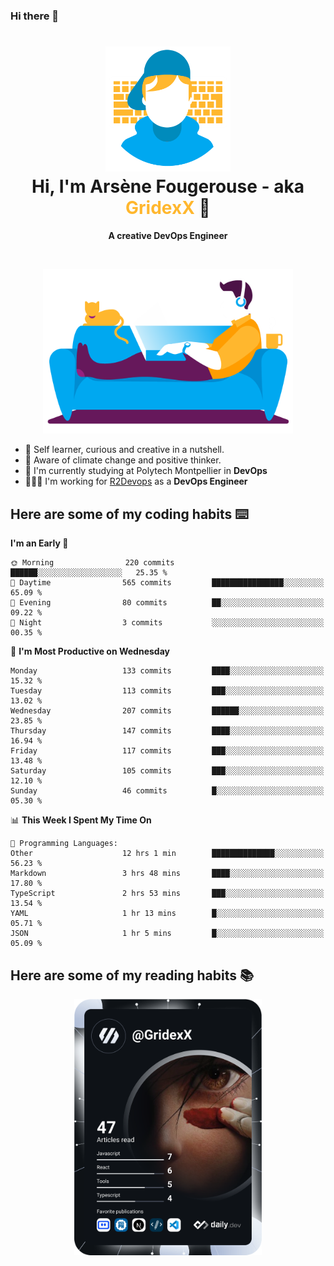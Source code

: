 ### Hi there 👋

<!--
**GridexX/gridexx** is a ✨ _special_ ✨ repository because its `README.md` (this file) appears on your GitHub profile.

Here are some ideas to get you started:

- 🔭 I’m currently working on ...
- 🌱 I’m currently learning ...
- 👯 I’m looking to collaborate on ...
- 🤔 I’m looking for help with ...
- 💬 Ask me about ...
- 📫 How to reach me: ...
- 😄 Pronouns: ...
- ⚡ Fun fact: ...
-->


<!-- Header -->
<h1 align="center">
  <img src="./images/user_profile.png" width="200">
  <br>
  Hi, I'm Arsène Fougerouse - aka <span style="color:#ffb72e">GridexX</span> 👋
</h1>


<p align="center">
  <b>A creative DevOps Engineer </b>
</p>
<br/>
<p align="center">
  <img src="./images/man_couch.png" width="400">
</p>

- 🎨 Self learner, curious and creative in a nutshell. 
- 🌱 Aware of climate change and positive thinker.
- 📕 I'm currently studying at Polytech Montpellier in **DevOps**
- 👨🏻‍💻 I'm working for [R2Devops](https://r2devops.io) as a **DevOps Engineer**


## Here are some of my coding habits ⌨️

<!-- Add a section about tech and Ops stack
  Like this one : https://github.com/Xanthus58#-tech-stack
-->
<!--START_SECTION:waka-->
**I'm an Early 🐤** 

```text
🌞 Morning                220 commits         ██████░░░░░░░░░░░░░░░░░░░   25.35 % 
🌆 Daytime                565 commits         ████████████████░░░░░░░░░   65.09 % 
🌃 Evening                80 commits          ██░░░░░░░░░░░░░░░░░░░░░░░   09.22 % 
🌙 Night                  3 commits           ░░░░░░░░░░░░░░░░░░░░░░░░░   00.35 % 
```
📅 **I'm Most Productive on Wednesday** 

```text
Monday                   133 commits         ████░░░░░░░░░░░░░░░░░░░░░   15.32 % 
Tuesday                  113 commits         ███░░░░░░░░░░░░░░░░░░░░░░   13.02 % 
Wednesday                207 commits         ██████░░░░░░░░░░░░░░░░░░░   23.85 % 
Thursday                 147 commits         ████░░░░░░░░░░░░░░░░░░░░░   16.94 % 
Friday                   117 commits         ███░░░░░░░░░░░░░░░░░░░░░░   13.48 % 
Saturday                 105 commits         ███░░░░░░░░░░░░░░░░░░░░░░   12.10 % 
Sunday                   46 commits          █░░░░░░░░░░░░░░░░░░░░░░░░   05.30 % 
```


📊 **This Week I Spent My Time On** 

```text
💬 Programming Languages: 
Other                    12 hrs 1 min        ██████████████░░░░░░░░░░░   56.23 % 
Markdown                 3 hrs 48 mins       ████░░░░░░░░░░░░░░░░░░░░░   17.80 % 
TypeScript               2 hrs 53 mins       ███░░░░░░░░░░░░░░░░░░░░░░   13.54 % 
YAML                     1 hr 13 mins        █░░░░░░░░░░░░░░░░░░░░░░░░   05.71 % 
JSON                     1 hr 5 mins         █░░░░░░░░░░░░░░░░░░░░░░░░   05.09 % 
```


<!--END_SECTION:waka-->

## Here are some of my reading habits 📚
<div  align="center">
  <img src="./images/devcard.png" width="300">
</div>
